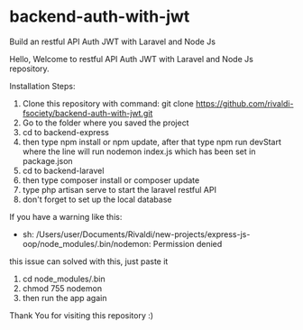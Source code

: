 # backend-auth-with-jwt
Build an restful API Auth JWT with Laravel and Node Js

Hello, Welcome to restful API Auth JWT with Laravel and Node Js repository. 

Installation Steps:

1. Clone this repository with command: git clone https://github.com/rivaldi-fsociety/backend-auth-with-jwt.git
2. Go to the folder where you saved the project
3. cd to backend-express
4. then type npm install or npm update, after that type npm run devStart where the line will run nodemon index.js which has been set in package.json
5. cd to backend-laravel
6. then type composer install or composer update
7. type php artisan serve to start the laravel restful API
8. don't forget to set up the local database

If you have a warning like this:

  - sh: /Users/user/Documents/Rivaldi/new-projects/express-js-oop/node_modules/.bin/nodemon: Permission denied

this issue can solved with this, just paste it

1. cd node_modules/.bin
2. chmod 755 nodemon
3. then run the app again
   
Thank You for visiting this repository :)
